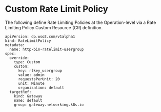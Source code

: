 # Custom Rate Limit Policy

The following define Rate Limiting Policies at the Operation-level via a Rate Limiting Policy Custom Resource (CR) definition.

```
apiVersion: dp.wso2.com/v1alpha1
kind: RateLimitPolicy
metadata:
  name: http-bin-ratelimit-usergroup
spec:
  override:
    type: Custom
    custom:
      key: rlkey_usergroup
      value: admin
      requestsPerUnit: 20
      unit: Minute
      organization: default
  targetRef:
    kind: Gateway
    name: default
    group: gateway.networking.k8s.io

```